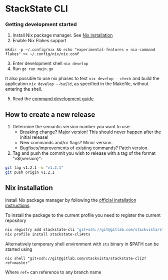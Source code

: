 # StackState CLI 

### Getting development started

1. Install Nix package manager. See [Nix installation](#nix-installation)
2. Enable Nix Flakes support
```
mkdir -p ~/.config/nix && echo "experimental-features = nix-command flakes" >> ~/.config/nix/nix.conf
```
3. Enter development shell `nix develop`
4. Run `go run main.go`

It also possible to use nix phases to test `nix develop --check` and build the application `nix develop --build`, as specified in the Makefile, without entering the shell.

5. Read the [command development guide](CMD_DEVELOPMENT.md).

## How to create a new release

 1. Determine the semantic version number you want to use:
    - Breaking change? Major version! This should never happen after the initial release!
    - New commands and/or flags? Minor version.
    - Bugfixes/improvements of existing commands? Patch version.
 2. Tag and push the commit you wish to release with a tag of the format "v${version}":

```sh
git tag v1.2.1 -m "v1.2.1"
git push origin v1.2.1
```
 
## Nix installation

Install Nix package manager by following the [official installation instructions](https://nixos.org/download.html).

To install the package to the current profile you need to register the current repository

```sh
nix registry add stackstate-cli "git+ssh://git@gitlab.com/stackvista/stackstate-cli2"
nix profile install stackstate-cli#sts
```

Alternatively temporary shell environment with `sts` binary in $PATH can be started using

```
nix shell "git+ssh://git@gitlab.com/stackvista/stackstate-cli2?ref=master"
```

Where `ref=` can reference to any branch name
